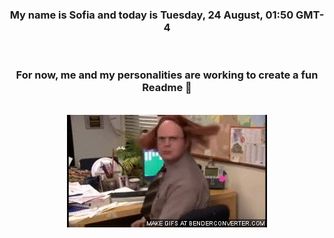 


<div align="center">
<h3 >My name is Sofia and today is Tuesday, 24 August, 01:50 GMT-4</h3><br>
<h3 >For now, me and my personalities are working to create a fun Readme 👋
</h3><br>
<img src='img/dwight.gif' alt='working...'/>
</div>
